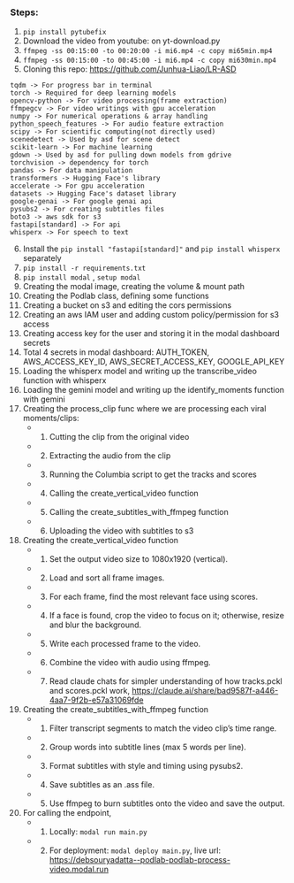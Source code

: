 ### Steps:

1. `pip install pytubefix`
2. Download the video from youtube: on yt-download.py
3. `ffmpeg -ss 00:15:00 -to 00:20:00 -i mi6.mp4 -c copy mi65min.mp4`
4. `ffmpeg -ss 00:15:00 -to 00:45:00 -i mi6.mp4 -c copy mi630min.mp4`
5. Cloning this repo: https://github.com/Junhua-Liao/LR-ASD
```
tqdm -> For progress bar in terminal
torch -> Required for deep learning models
opencv-python -> For video processing(frame extraction)
ffmpegcv -> For video writings with gpu acceleration
numpy -> For numerical operations & array handling
python_speech_features -> For audio feature extraction
scipy -> For scientific computing(not directly used)
scenedetect -> Used by asd for scene detect
scikit-learn -> For machine learning
gdown -> Used by asd for pulling down models from gdrive
torchvision -> dependency for torch
pandas -> For data manipulation
transformers -> Hugging Face's library
accelerate -> For gpu acceleration
datasets -> Hugging Face's dataset library
google-genai -> For google genai api
pysubs2 -> For creating subtitles files
boto3 -> aws sdk for s3
fastapi[standard] -> For api
whisperx -> For speech to text
```
6. Install the `pip install "fastapi[standard]"` and `pip install whisperx` separately
6. `pip install -r requirements.txt`
7. `pip install modal` , `setup modal`
8. Creating the modal image, creating the volume & mount path
9. Creating the Podlab class, defining some functions
10. Creating a bucket on s3 and editing the cors permissions
11. Creating an aws IAM user and adding custom policy/permission for s3 access
12. Creating access key for the user and storing it in the modal dashboard secrets
13. Total 4 secrets in modal dashboard: AUTH_TOKEN, AWS_ACCESS_KEY_ID, AWS_SECRET_ACCESS_KEY, GOOGLE_API_KEY
14. Loading the whisperx model and writing up the transcribe_video function with whisperx
15. Loading the gemini model and writing up the identify_moments function with gemini
16. Creating the process_clip func where we are processing each viral moments/clips: 
    - 1. Cutting the clip from the original video
    - 2. Extracting the audio from the clip
    - 3. Running the Columbia script to get the tracks and scores
    - 4. Calling the create_vertical_video function
    - 5. Calling the create_subtitles_with_ffmpeg function
    - 6. Uploading the video with subtitles to s3
17. Creating the create_vertical_video function
    - 1. Set the output video size to 1080x1920 (vertical).
    - 2. Load and sort all frame images.
    - 3. For each frame, find the most relevant face using scores.
    - 4. If a face is found, crop the video to focus on it; otherwise, resize and blur the background.
    - 5. Write each processed frame to the video.
    - 6. Combine the video with audio using ffmpeg.
    - 7. Read claude chats for simpler understanding of how tracks.pckl and scores.pckl work, https://claude.ai/share/bad9587f-a446-4aa7-9f2b-e57a31069fde
18. Creating the create_subtitles_with_ffmpeg function
    - 1. Filter transcript segments to match the video clip’s time range.
    - 2. Group words into subtitle lines (max 5 words per line).
    - 3. Format subtitles with style and timing using pysubs2.
    - 4. Save subtitles as an .ass file.
    - 5. Use ffmpeg to burn subtitles onto the video and save the output.
19. For calling the endpoint,
    - 1. Locally: `modal run main.py`
    - 2. For deployment: `modal deploy main.py`, live url: https://debsouryadatta--podlab-podlab-process-video.modal.run
